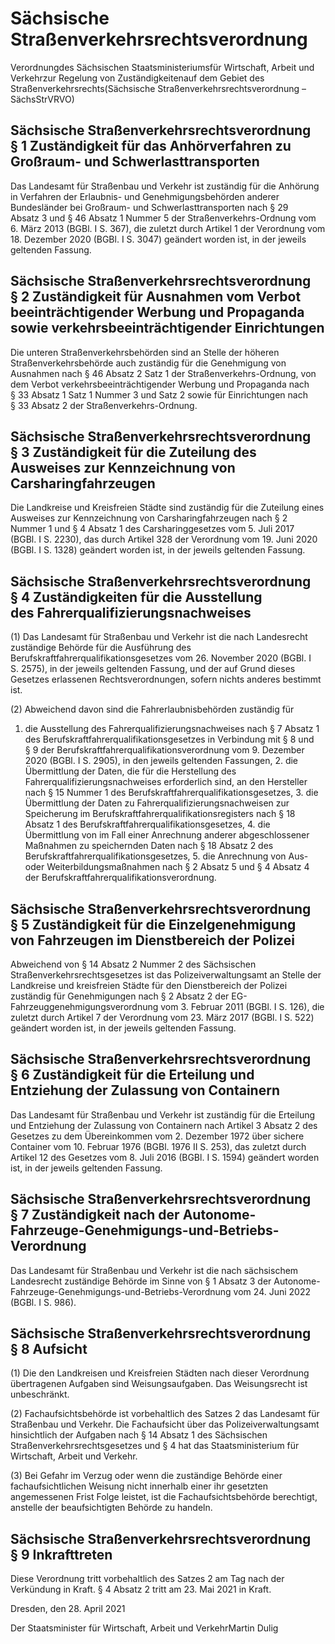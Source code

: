 # Sächsische Straßenverkehrsrechtsverordnung

Verordnungdes Sächsischen Staatsministeriumsfür Wirtschaft, Arbeit und Verkehrzur Regelung von Zuständigkeitenauf dem Gebiet des Straßenverkehrsrechts(Sächsische Straßenverkehrsrechtsverordnung – SächsStrVRVO)

## Sächsische Straßenverkehrsrechtsverordnung § 1 Zuständigkeit für das Anhörverfahren zu Großraum- und Schwerlasttransporten

Das Landesamt für Straßenbau und Verkehr ist zuständig für die Anhörung in Verfahren der Erlaubnis- und Genehmigungsbehörden anderer Bundesländer bei Großraum- und Schwerlasttransporten nach § 29 Absatz 3 und § 46 Absatz 1 Nummer 5 der Straßenverkehrs-Ordnung vom 6. März 2013 (BGBl. I S. 367), die zuletzt durch Artikel 1 der Verordnung vom 18. Dezember 2020 (BGBl. I S. 3047) geändert worden ist, in der jeweils geltenden Fassung.


## Sächsische Straßenverkehrsrechtsverordnung § 2 Zuständigkeit für Ausnahmen vom Verbot beeinträchtigender Werbung und Propaganda sowie verkehrsbeeinträchtigender Einrichtungen

Die unteren Straßenverkehrsbehörden sind an Stelle der höheren Straßenverkehrsbehörde auch zuständig für die Genehmigung von Ausnahmen nach § 46 Absatz 2 Satz 1 der Straßenverkehrs-Ordnung, von dem Verbot verkehrsbeeinträchtigender Werbung und Propaganda nach § 33 Absatz 1 Satz 1 Nummer 3 und Satz 2 sowie für Einrichtungen nach § 33 Absatz 2 der Straßenverkehrs-Ordnung.


## Sächsische Straßenverkehrsrechtsverordnung § 3 Zuständigkeit für die Zuteilung des Ausweises zur Kennzeichnung von Carsharingfahrzeugen

Die Landkreise und Kreisfreien Städte sind zuständig für die Zuteilung eines Ausweises zur Kennzeichnung von Carsharingfahrzeugen nach § 2 Nummer 1 und § 4 Absatz 1 des Carsharinggesetzes vom 5. Juli 2017 (BGBl. I S. 2230), das durch Artikel 328 der Verordnung vom 19. Juni 2020 (BGBl. I S. 1328) geändert worden ist, in der jeweils geltenden Fassung.


## Sächsische Straßenverkehrsrechtsverordnung § 4 Zuständigkeiten für die Ausstellung des Fahrerqualifizierungsnachweises

(1) Das Landesamt für Straßenbau und Verkehr ist die nach Landesrecht zuständige Behörde für die Ausführung des Berufskraftfahrerqualifikationsgesetzes vom 26. November 2020 (BGBl. I S. 2575), in der jeweils geltenden Fassung, und der auf Grund dieses Gesetzes erlassenen Rechtsverordnungen, sofern nichts anderes bestimmt ist.

(2) Abweichend davon sind die Fahrerlaubnisbehörden zuständig für

1. die Ausstellung des Fahrerqualifizierungsnachweises nach § 7 Absatz 1 des Berufskraftfahrerqualifikationsgesetzes in Verbindung mit § 8 und § 9 der Berufskraftfahrerqualifikationsverordnung vom 9. Dezember 2020 (BGBl. I S. 2905), in den jeweils geltenden Fassungen, 2. die Übermittlung der Daten, die für die Herstellung des Fahrerqualifizierungsnachweises erforderlich sind, an den Hersteller nach § 15 Nummer 1 des Berufskraftfahrerqualifikationsgesetzes, 3. die Übermittlung der Daten zu Fahrerqualifizierungsnachweisen zur Speicherung im Berufskraftfahrerqualifikationsregisters nach § 18 Absatz 1 des Berufskraftfahrerqualifikationsgesetzes, 4. die Übermittlung von im Fall einer Anrechnung anderer abgeschlossener Maßnahmen zu speichernden Daten nach § 18 Absatz 2 des Berufskraftfahrerqualifikationsgesetzes, 5. die Anrechnung von Aus- oder Weiterbildungsmaßnahmen nach § 2 Absatz 5 und § 4 Absatz 4 der Berufskraftfahrerqualifikationsverordnung. 
## Sächsische Straßenverkehrsrechtsverordnung § 5 Zuständigkeit für die Einzelgenehmigung von Fahrzeugen im Dienstbereich der Polizei

Abweichend von § 14 Absatz 2 Nummer 2 des Sächsischen Straßenverkehrsrechtsgesetzes ist das Polizeiverwaltungsamt an Stelle der Landkreise und kreisfreien Städte für den Dienstbereich der Polizei zuständig für Genehmigungen nach § 2 Absatz 2 der EG-Fahrzeuggenehmigungsverordnung vom 3. Februar 2011 (BGBl. I S. 126), die zuletzt durch Artikel 7 der Verordnung vom 23. März 2017 (BGBl. I S. 522) geändert worden ist, in der jeweils geltenden Fassung.


## Sächsische Straßenverkehrsrechtsverordnung § 6 Zuständigkeit für die Erteilung und Entziehung der Zulassung von Containern

Das Landesamt für Straßenbau und Verkehr ist zuständig für die Erteilung und Entziehung der Zulassung von Containern nach Artikel 3 Absatz 2 des Gesetzes zu dem Übereinkommen vom 2. Dezember 1972 über sichere Container vom 10. Februar 1976 (BGBl. 1976 II S. 253), das zuletzt durch Artikel 12 des Gesetzes vom 8. Juli 2016 (BGBl. I S. 1594) geändert worden ist, in der jeweils geltenden Fassung.


## Sächsische Straßenverkehrsrechtsverordnung § 7 Zuständigkeit nach der Autonome-Fahrzeuge-Genehmigungs-und-Betriebs-Verordnung

Das Landesamt für Straßenbau und Verkehr ist die nach sächsischem Landesrecht zuständige Behörde im Sinne von § 1 Absatz 3 der Autonome-Fahrzeuge-Genehmigungs-und-Betriebs-Verordnung vom 24. Juni 2022 (BGBl. I S. 986).


## Sächsische Straßenverkehrsrechtsverordnung § 8 Aufsicht

(1) Die den Landkreisen und Kreisfreien Städten nach dieser Verordnung übertragenen Aufgaben sind Weisungsaufgaben. Das Weisungsrecht ist unbeschränkt.

(2) Fachaufsichtsbehörde ist vorbehaltlich des Satzes 2 das Landesamt für Straßenbau und Verkehr. Die Fachaufsicht über das Polizeiverwaltungsamt hinsichtlich der Aufgaben nach § 14 Absatz 1 des Sächsischen Straßenverkehrsrechtsgesetzes und § 4 hat das Staatsministerium für Wirtschaft, Arbeit und Verkehr.

(3) Bei Gefahr im Verzug oder wenn die zuständige Behörde einer fachaufsichtlichen Weisung nicht innerhalb einer ihr gesetzten angemessenen Frist Folge leistet, ist die Fachaufsichtsbehörde berechtigt, anstelle der beaufsichtigten Behörde zu handeln.


## Sächsische Straßenverkehrsrechtsverordnung § 9 Inkrafttreten

Diese Verordnung tritt vorbehaltlich des Satzes 2 am Tag nach der Verkündung in Kraft. § 4 Absatz 2 tritt am 23. Mai 2021 in Kraft.

Dresden, den 28. April 2021

Der Staatsminister für Wirtschaft, Arbeit und VerkehrMartin Dulig


